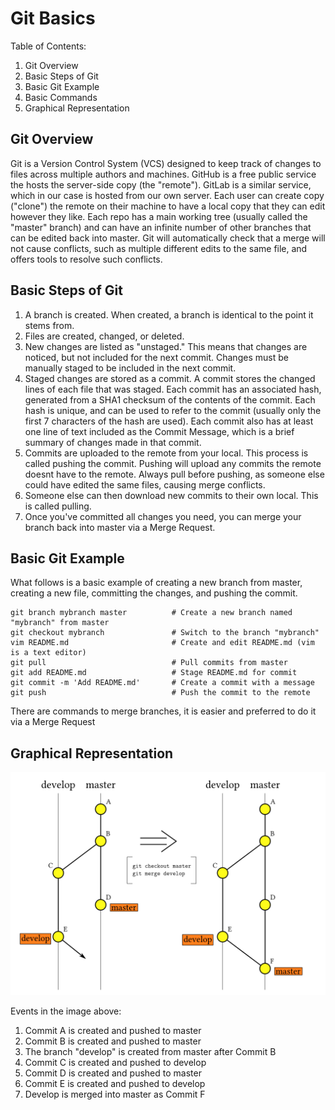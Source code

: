 # Git Basics

Table of Contents:

1. Git Overview
2. Basic Steps of Git
3. Basic Git Example
4. Basic Commands
5. Graphical Representation

## Git Overview

Git is a Version Control System (VCS) designed to keep track of changes to files across multiple authors and machines.
GitHub is a free public service the hosts the server-side copy (the "remote").
GitLab is a similar service, which in our case is hosted from our own server. Each user can create copy ("clone") the remote on their machine to have a local copy that they can edit however they like. Each repo has a main working tree (usually called the "master" branch) and can have an infinite number of other branches that can be edited back into master.
Git will automatically check that a merge will not cause conflicts, such as multiple different edits to the same file, and offers tools to resolve such conflicts.

## Basic Steps of Git

1. A branch is created. When created, a branch is identical to the point it stems from.
2. Files are created, changed, or deleted.
3. New changes are listed as "unstaged." This means that changes are noticed, but not included for the next commit. Changes must be manually staged to be included in the next commit.
4. Staged changes are stored as a commit. A commit stores the changed lines of each file that was staged. Each commit has an associated hash, generated from a SHA1 checksum of the contents of the commit. Each hash is unique, and can be used to refer to the commit (usually only the first 7 characters of the hash are used). Each commit also has at least one line of text included as the Commit Message, which is a brief summary of changes made in that commit.
5. Commits are uploaded to the remote from your local. This process is called pushing the commit. Pushing will upload any commits the remote doesnt have to the remote. Always pull before pushing, as someone else could have edited the same files, causing merge conflicts.
6. Someone else can then download new commits to their own local. This is called pulling.
7. Once you've committed all changes you need, you can merge your branch back into master via a Merge Request.

## Basic Git Example

What follows is a basic example of creating a new branch from master, creating a new file, committing the changes, and pushing the commit.

```
git branch mybranch master			# Create a new branch named "mybranch" from master
git checkout mybranch				# Switch to the branch "mybranch"
vim README.md						# Create and edit README.md (vim is a text editor)
git pull							# Pull commits from master
git add README.md					# Stage README.md for commit
git commit -m 'Add README.md'		# Create a commit with a message
git push							# Push the commit to the remote
```

There are commands to merge branches, it is easier and preferred to do it via a Merge Request

## Graphical Representation

![merge](latex/commit-merge.png)

Events in the image above:

1. Commit A is created and pushed to master
2. Commit B is created and pushed to master
3. The branch "develop" is created from master after Commit B
4. Commit C is created and pushed to develop
5. Commit D is created and pushed to master
6. Commit E is created and pushed to develop
7. Develop is merged into master as Commit F
